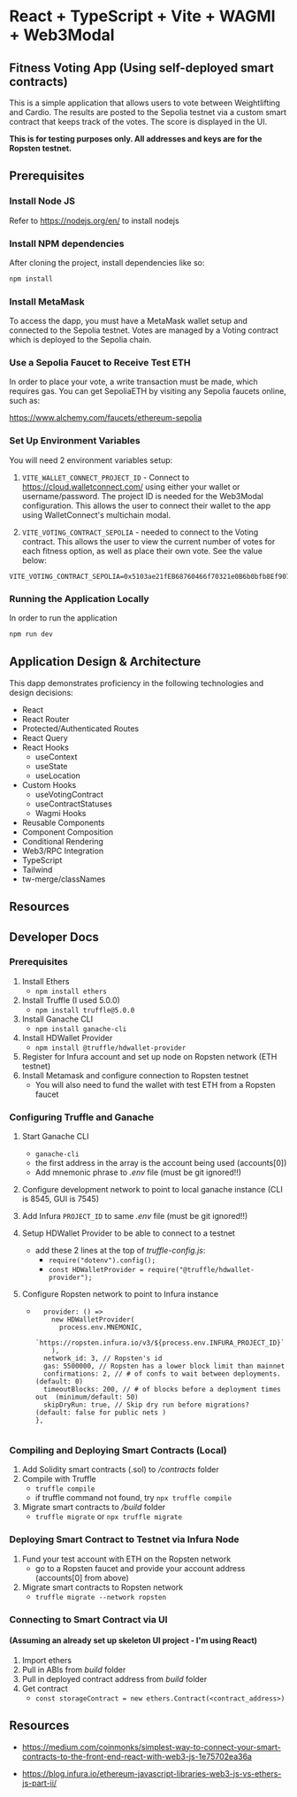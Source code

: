 # React + TypeScript + Vite + WAGMI + Web3Modal

## Fitness Voting App (Using self-deployed smart contracts)

This is a simple application that allows users to vote between Weightlifting and Cardio. The results are posted to the Sepolia testnet via a custom smart contract that keeps track of the votes. The score is displayed in the UI.

**This is for testing purposes only. All addresses and keys are for the Ropsten testnet.**

## Prerequisites

### Install Node JS

Refer to <https://nodejs.org/en/> to install nodejs

### Install NPM dependencies

After cloning the project, install dependencies like so:

```bash
npm install
```

### Install MetaMask

To access the dapp, you must have a MetaMask wallet setup and connected to the Sepolia testnet. Votes are managed by a Voting contract which is deployed to the Sepolia chain.

### Use a Sepolia Faucet to Receive Test ETH

In order to place your vote, a write transaction must be made, which requires gas. You can get SepoliaETH by visiting any Sepolia faucets online, such as:

<https://www.alchemy.com/faucets/ethereum-sepolia>

### Set Up Environment Variables

You will need 2 environment variables setup:

1. `VITE_WALLET_CONNECT_PROJECT_ID` - Connect to <https://cloud.walletconnect.com/> using either your wallet or username/password. The project ID is needed for the Web3Modal configuration. This allows the user to connect their wallet to the app using WalletConnect's multichain modal.

2. `VITE_VOTING_CONTRACT_SEPOLIA` - needed to connect to the Voting contract. This allows the user to view the current number of votes for each fitness option, as well as place their own vote. See the value below:

```
VITE_VOTING_CONTRACT_SEPOLIA=0x5103ae21fEB68760466f70321e0B6b0bfb8Ef907
```

### Running the Application Locally

In order to run the application

```bash
npm run dev
```

## Application Design & Architecture

This dapp demonstrates proficiency in the following technologies and design decisions:

- React
- React Router
- Protected/Authenticated Routes
- React Query
- React Hooks
  - useContext
  - useState
  - useLocation
- Custom Hooks
  - useVotingContract
  - useContractStatuses
  - Wagmi Hooks
- Reusable Components
- Component Composition
- Conditional Rendering
- Web3/RPC Integration
- TypeScript
- Tailwind
- tw-merge/classNames

## Resources

## Developer Docs

### Prerequisites

1. Install Ethers
   - `npm install ethers`
2. Install Truffle (I used 5.0.0)
   - `npm install truffle@5.0.0`
3. Install Ganache CLI
   - `npm install ganache-cli`
4. Install HDWallet Provider
   - `npm install @truffle/hdwallet-provider`
5. Register for Infura account and set up node on Ropsten network (ETH testnet)
6. Install Metamask and configure connection to Ropsten testnet
   - You will also need to fund the wallet with test ETH from a Ropsten faucet

### Configuring Truffle and Ganache

1. Start Ganache CLI

   - `ganache-cli`
   - the first address in the array is the account being used (accounts[0])
   - Add mnemonic phrase to _.env_ file (must be git ignored!!)

2. Configure development network to point to local ganache instance (CLI is 8545, GUI is 7545)

3. Add Infura `PROJECT_ID` to same _.env_ file (must be git ignored!!)

4. Setup HDWallet Provider to be able to connect to a testnet

   - add these 2 lines at the top of _truffle-config.js_:
     - `require("dotenv").config();`
     - `const HDWalletProvider = require("@truffle/hdwallet-provider");`

5. Configure Ropsten network to point to Infura instance

   - ```ropsten: {
       provider: () =>
         new HDWalletProvider(
           process.env.MNEMONIC,
           `https://ropsten.infura.io/v3/${process.env.INFURA_PROJECT_ID}`
         ),
       network_id: 3, // Ropsten's id
       gas: 5500000, // Ropsten has a lower block limit than mainnet
       confirmations: 2, // # of confs to wait between deployments. (default: 0)
       timeoutBlocks: 200, // # of blocks before a deployment times out  (minimum/default: 50)
       skipDryRun: true, // Skip dry run before migrations? (default: false for public nets )
     },
     ```

   ```

   ```

### Compiling and Deploying Smart Contracts (Local)

1. Add Solidity smart contracts (.sol) to _/contracts_ folder
2. Compile with Truffle
   - `truffle compile`
   - if truffle command not found, try `npx truffle compile`
3. Migrate smart contracts to _/build_ folder
   - `truffle migrate` or `npx truffle migrate`

### Deploying Smart Contract to Testnet via Infura Node

1. Fund your test account with ETH on the Ropsten network
   - go to a Ropsten faucet and provide your account address (accounts[0] from above)
2. Migrate smart contracts to Ropsten network
   - `truffle migrate --network ropsten`

### Connecting to Smart Contract via UI

#### (Assuming an already set up skeleton UI project - I'm using React)

1. Import ethers
2. Pull in ABIs from _build_ folder
3. Pull in deployed contract address from _build_ folder
4. Get contract
   - `const storageContract = new ethers.Contract(<contract_address>)`

## Resources

- https://medium.com/coinmonks/simplest-way-to-connect-your-smart-contracts-to-the-front-end-react-with-web3-js-1e75702ea36a

- https://blog.infura.io/ethereum-javascript-libraries-web3-js-vs-ethers-js-part-ii/
